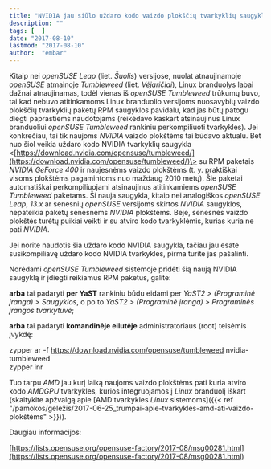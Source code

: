 ```yaml
---
title: "NVIDIA jau siūlo uždaro kodo vaizdo plokščių tvarkyklių saugyklą taip pat ir openSUSE Tumbleweed sistemai"
description: ""
tags: [  ]
date: "2017-08-10"
lastmod: "2017-08-10"
author:  "embar"
---
```

Kitaip nei _openSUSE Leap_ (liet. _Šuolis_) versijose, nuolat atnaujinamoje _openSUSE_ atmainoje _Tumbleweed_ (liet. _Vėjaričiai_), Linux branduolys labai dažnai atnaujinamas, todėl vienas iš _openSUSE Tumbleweed_ trūkumų buvo, tai kad nebuvo atitinkamoms Linux branduolio versijoms nuosavybių vaizdo plokščių tvarkyklių paketų RPM saugyklos pavidalu, kad jas būtų patogu diegti paprastiems naudotojams (reikėdavo kaskart atsinaujinus Linux branduoliui _openSUSE Tumbleweed_ rankiniu perkompiliuoti tvarkykles). Jei konkrečiau, tai tik naujoms _NVIDIA_ vaizdo plokštėms tai būdavo aktualu. Bet nuo šiol veikia uždaro kodo NVIDIA tvarkyklių saugykla <[https://download.nvidia.com/opensuse/tumbleweed/](https://download.nvidia.com/opensuse/tumbleweed/)\> su RPM paketais _NVIDIA GeForce 400_ ir naujesnėms vaizdo plokštėms (t. y. praktiškai visoms plokštėms pagamintoms nuo maždaug 2010 metų). Šie paketai automatiškai perkompiliuojami atsinaujinus atitinkamiems _openSUSE Tumbleweed_ paketams. Ši nauja saugykla, kitaip nei analogiškos _openSUSE Leap_, _13.x_ ar senesnių _openSUSE_ versijoms skirtos _NVIDIA_ saugyklos, nepateikia paketų senesnėms _NVIDIA_ plokštėms. Beje, senesnės vaizdo plokštės turėtų puikiai veikti ir su atviro kodo tvarkyklėmis, kurias kuria ne pati _NVIDIA_.

Jei norite naudotis šia uždaro kodo NVIDIA saugykla, tačiau jau esate susikompiliavę uždaro kodo NVIDIA tvarkykles, pirma turite jas pašalinti.

Norėdami _openSUSE Tumbleweed_ sistemoje pridėti šią naują NVIDIA saugyklą ir įdiegti reikiamus RPM paketus, galite:

**arba** tai padaryti **per YaST** rankiniu būdu eidami per _YaST2 > (Programinė įranga) > Saugyklos_, o po to _YaST2 > (Programinė įranga) >_ _Programinės įrangos tvarkytuvė_;

**arba** tai padaryti **komandinėje eilutėje** administratoriaus (root) teisėmis įvykdę:

zypper ar -f https://download.nvidia.com/opensuse/tumbleweed nvidia-tumbleweed  
zypper inr

Tuo tarpu _AMD_ jau kurį laiką naujoms vaizdo plokštėms pati kuria atviro kodo _AMDGPU_ tvarkykles, kurios integruojamos į _Linux_ branduolį iškart (skaitykite apžvalgą apie [AMD tvarkykles _Linux_ sistemoms]({{< ref "/pamokos/geležis/2017-06-25_trumpai-apie-tvarkykles-amd-ati-vaizdo-plokštėms" >}})).

Daugiau informacijos:

[https://lists.opensuse.org/opensuse-factory/2017-08/msg00281.html](https://lists.opensuse.org/opensuse-factory/2017-08/msg00281.html)
